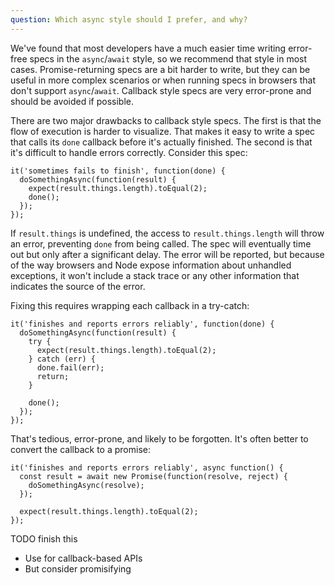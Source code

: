 ```yaml
---
question: Which async style should I prefer, and why?
---
```


We've found that most developers have a much easier time writing error-free
specs in the `async`/`await` style, so we recommend that style in most cases.
Promise-returning specs are a bit harder to write, but they can be useful in
more complex scenarios or when running specs in browsers that don't support
`async`/`await`. Callback style specs are very error-prone and should be avoided
if possible.

There are two major drawbacks to callback style specs. The first is that the
flow of execution is harder to visualize. That makes it easy to write a spec
that calls its `done` callback before it's actually finished. The second is
that it's difficult to handle errors correctly. Consider this spec:

```
it('sometimes fails to finish', function(done) {
  doSomethingAsync(function(result) {
    expect(result.things.length).toEqual(2);
    done();
  });
});
```

If `result.things` is undefined, the access to `result.things.length` will throw
an error, preventing `done` from being called. The spec will eventually time out
but only after a significant delay. The error will be reported, but because of
the way browsers and Node expose information about unhandled exceptions, it 
won't include a stack trace or any other information that indicates the source
of the error.

Fixing this requires wrapping each callback in a try-catch:

```
it('finishes and reports errors reliably', function(done) {
  doSomethingAsync(function(result) {
    try {
      expect(result.things.length).toEqual(2);
    } catch (err) {
      done.fail(err);
      return;
    }

    done();
  });
});
```

That's tedious, error-prone, and likely to be forgotten. It's often better to
convert the callback to a promise:

```
it('finishes and reports errors reliably', async function() {
  const result = await new Promise(function(resolve, reject) {
    doSomethingAsync(resolve);
  });

  expect(result.things.length).toEqual(2);
});
```

TODO finish this
* Use for callback-based APIs
* But consider promisifying
